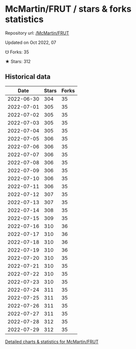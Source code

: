 # McMartin/FRUT / stars & forks statistics

Repository url: [/McMartin/FRUT](https://github.com/McMartin/FRUT)

Updated on Oct 2022, 07

☋ Forks: 35

★ Stars: 312

## Historical data
| Date | Stars | Forks |
|------|-------|-------|
| 2022-06-30 | 304 | 35 | 
| 2022-07-01 | 305 | 35 | 
| 2022-07-02 | 305 | 35 | 
| 2022-07-03 | 305 | 35 | 
| 2022-07-04 | 305 | 35 | 
| 2022-07-05 | 306 | 35 | 
| 2022-07-06 | 306 | 35 | 
| 2022-07-07 | 306 | 35 | 
| 2022-07-08 | 306 | 35 | 
| 2022-07-09 | 306 | 35 | 
| 2022-07-10 | 306 | 35 | 
| 2022-07-11 | 306 | 35 | 
| 2022-07-12 | 307 | 35 | 
| 2022-07-13 | 307 | 35 | 
| 2022-07-14 | 308 | 35 | 
| 2022-07-15 | 309 | 35 | 
| 2022-07-16 | 310 | 36 | 
| 2022-07-17 | 310 | 36 | 
| 2022-07-18 | 310 | 36 | 
| 2022-07-19 | 310 | 36 | 
| 2022-07-20 | 310 | 35 | 
| 2022-07-21 | 310 | 35 | 
| 2022-07-22 | 310 | 35 | 
| 2022-07-23 | 310 | 35 | 
| 2022-07-24 | 311 | 35 | 
| 2022-07-25 | 311 | 35 | 
| 2022-07-26 | 311 | 35 | 
| 2022-07-27 | 311 | 35 | 
| 2022-07-28 | 312 | 35 | 
| 2022-07-29 | 312 | 35 | 


[Detailed charts & statistics for McMartin/FRUT](https://reviewgithub.com/rep/McMartin/FRUT)

